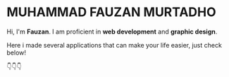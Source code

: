 # MUHAMMAD FAUZAN MURTADHO

Hi, I'm **Fauzan**. I am proficient in **web development** and **graphic design**.

Here i made several applications that can make your life easier, just check below!

👇👇👇
